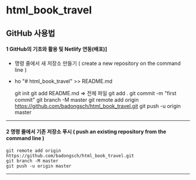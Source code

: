 # html_book_travel 
## GitHub 사용법 
#### 1 GitHub의 기초와 활용 및 Netlify 연동(배포)]

* 명령 줄에서 새 저장소 만들기 ( create a new repository on the command line ) 
* ho "# html_book_travel" >> README.md


    git init
    git add README.md => 전체 파일 git add .
    git commit -m "first commit"
    git branch -M master
    git remote add origin https://github.com/badongsch/html_book_travel.git
    git push -u origin master

---

#### 2 명령 줄에서 기존 저장소 푸시 ( push an existing repository from the command line )


    git remote add origin https://github.com/badongsch/html_book_travel.git
    git branch -M master
    git push -u origin master
	
---	
